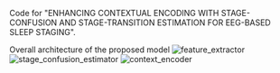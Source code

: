 Code for "ENHANCING CONTEXTUAL ENCODING WITH STAGE-CONFUSION AND STAGE-TRANSITION ESTIMATION FOR EEG-BASED SLEEP STAGING".

Overall architecture of the proposed model
![feature_extractor](https://user-images.githubusercontent.com/69631032/148312176-f3b94282-c9fa-4d85-bb07-05f5b83833a3.jpg)
![stage_confusion_estimator](https://user-images.githubusercontent.com/69631032/148312154-95e2f4b2-15ca-436d-a8fa-d6d8e4dcf3c0.jpg)
![context_encoder](https://user-images.githubusercontent.com/69631032/148312182-178f1abf-089a-419f-bdb1-a0da3f7c7362.jpg)
